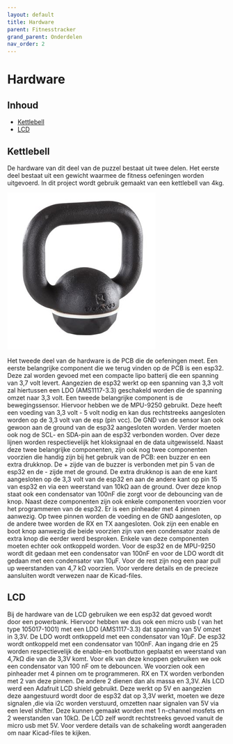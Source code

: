 ```yaml
---
layout: default
title: Hardware
parent: Fitnesstracker
grand_parent: Onderdelen
nav_order: 2
---
```

# Hardware

## Inhoud
- [Kettlebell](#Kettlebell)
- [LCD](#LCD)
## Kettlebell
De hardware van dit deel van de puzzel bestaat uit twee delen. 
Het eerste deel bestaat uit een gewicht waarmee de fitness oefeningen worden uitgevoerd. 
In dit project wordt gebruik gemaakt van een kettlebell van 4kg.

![Kettlebell](Kettlebell.jpg ) 

Het tweede deel van de hardware is de PCB die de oefeningen meet. Een eerste belangrijke component die we terug vinden op de PCB is een esp32. Deze zal worden gevoed met een compacte lipo batterij die een spanning van 3,7 volt levert. Aangezien de esp32 werkt op een spanning van 3,3 volt zal hiertussen een LDO (AMS1117-3.3) geschakeld worden die de spanning omzet naar 3,3 volt. Een tweede belangrijke component is de bewegingssensor. Hiervoor hebben we de MPU-9250 gebruikt. Deze heeft een voeding van 3,3 volt - 5 volt nodig en kan dus rechtstreeks aangesloten worden op de 3,3 volt van de esp (pin vcc). De GND van de sensor kan ook gewoon aan de ground van de esp32 aangesloten worden. Verder moeten ook nog de SCL- en SDA-pin aan de esp32 verbonden worden. Over deze lijnen worden respectievelijk het kloksignaal en de data uitgewisseld. Naast deze twee belangrijke componenten, zijn ook nog twee componenten voorzien die handig zijn bij het gebruik van de PCB: een buzzer en een extra drukknop. De + zijde van de buzzer is verbonden met pin 5 van de esp32 en de - zijde met de ground. De extra drukknop is aan de ene kant aangesloten op de 3,3 volt van de esp32 en aan de andere kant op pin 15 van esp32 en via een weerstand van 10kΩ aan de ground. Over deze knop staat ook een condensator van 100nF die zorgt voor de debouncing van de knop. Naast deze componenten zijn ook enkele componenten voorzien voor het programmeren van de esp32.  Er is een pinheader met 4 pinnen aanwezig. Op twee pinnen worden de voeding en de GND aangesloten, op de andere twee worden de RX en TX aangesloten. Ook zijn een enable en boot knop aanwezig die beide voorzien zijn van een condensator zoals de extra knop die eerder werd besproken. Enkele van deze componenten moeten echter ook ontkoppeld worden. Voor de esp32 en de MPU-9250 wordt dit gedaan met een condensator van 100nF en voor de LDO wordt dit gedaan met een condensator van 10µF. Voor de rest zijn nog een paar pull up weerstanden van 4,7 kΩ voorzien. Voor verdere details en de precieze aansluiten wordt verwezen naar de Kicad-files.
## LCD
Bij de hardware van de LCD gebruiken we een esp32 dat gevoed wordt door een powerbank. Hiervoor hebben we dus ook een micro usb ( van het type 105017-1001) met een LDO (AMS1117-3.3) dat spanning van 5V omzet in 3,3V. De LDO wordt ontkoppeld met een condensator van 10µF. De esp32 wordt ontkoppeld met een condensator van 100nF.
Aan ingang drie en 25 worden respectievelijk de enable-en bootbutton geplaatst en weerstand van 4,7kΩ die van de 3,3V komt. Voor elk van deze  knoppen gebruiken we ook een condensator van 100 nF om te debouncen. We voorzien ook een pinheader met 4 pinnen om te programmeren. RX en TX worden verbonden met 2 van deze pinnen. De andere 2 dienen dan als massa en 3,3V. Als LCD werd een Adafruit LCD shield gebruikt. Deze werkt op 5V en aangezien deze aangestuurd wordt door de esp32 dat op 3,3V werkt, moeten we deze signalen ,die via i2c worden verstuurd, omzetten naar signalen van 5V via een level shifter. Deze kunnen gemaakt worden met 1 n-channel mosfets en 2 weerstanden van 10kΩ. De LCD zelf wordt rechtstreeks gevoed vanuit de micro usb met 5V. Voor verdere details van de schakeling wordt aangeraden om naar Kicad-files te kijken.
